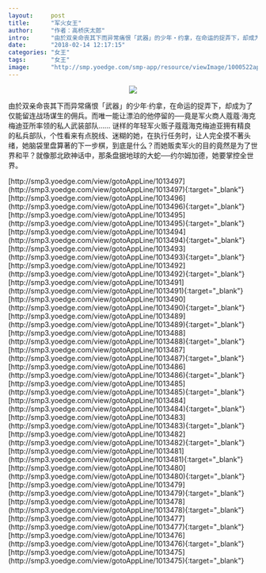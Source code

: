 ```yaml
---
layout:     post
title:      "军火女王"
author:     "作者：高桥庆太郎"
intro:      "由於双亲命丧其下而异常痛恨「武器」的少年‧约拿，在命运的捉弄下，却成为了仅能留连战场谋生的佣兵。而唯一能让漂泊的他停留的──竟是军火商人蔻蔻‧海克梅迪亚所率领的私人武装部队…… 谜样的年轻军火贩子蔻蔻海克梅迪亚拥有精良的私兵部队，个性看来有点脱线、迷糊的她，在执行任务时，让人完全摸不著头绪，她脑袋里盘算著的下一步棋，到底是什么？而她贩卖军火的目的竟然是为了世界和平？就像那北欧神话中，那条盘据地球的大蛇──约尔姆加德，她要掌控全世界。"
date:       "2018-02-14 12:17:15"
categories: "女王"
tags:       "女王"
image:      "http://smp.yoedge.com/smp-app/resource/viewImage/1000522appline.png"
---
```

<div style="text-align: center">
<p><img src="http://smp.yoedge.com/smp-app/resource/viewImage/1000522appline.png"/></p>
</div>
<p class="post-meta">
<span>由於双亲命丧其下而异常痛恨「武器」的少年‧约拿，在命运的捉弄下，却成为了仅能留连战场谋生的佣兵。而唯一能让漂泊的他停留的──竟是军火商人蔻蔻‧海克梅迪亚所率领的私人武装部队…… 谜样的年轻军火贩子蔻蔻海克梅迪亚拥有精良的私兵部队，个性看来有点脱线、迷糊的她，在执行任务时，让人完全摸不著头绪，她脑袋里盘算著的下一步棋，到底是什么？而她贩卖军火的目的竟然是为了世界和平？就像那北欧神话中，那条盘据地球的大蛇──约尔姆加德，她要掌控全世界。</span>
</p>
[http://smp3.yoedge.com/view/gotoAppLine/1013497](http://smp3.yoedge.com/view/gotoAppLine/1013497){:target="_blank"}
[http://smp3.yoedge.com/view/gotoAppLine/1013496](http://smp3.yoedge.com/view/gotoAppLine/1013496){:target="_blank"}
[http://smp3.yoedge.com/view/gotoAppLine/1013495](http://smp3.yoedge.com/view/gotoAppLine/1013495){:target="_blank"}
[http://smp3.yoedge.com/view/gotoAppLine/1013494](http://smp3.yoedge.com/view/gotoAppLine/1013494){:target="_blank"}
[http://smp3.yoedge.com/view/gotoAppLine/1013493](http://smp3.yoedge.com/view/gotoAppLine/1013493){:target="_blank"}
[http://smp3.yoedge.com/view/gotoAppLine/1013492](http://smp3.yoedge.com/view/gotoAppLine/1013492){:target="_blank"}
[http://smp3.yoedge.com/view/gotoAppLine/1013491](http://smp3.yoedge.com/view/gotoAppLine/1013491){:target="_blank"}
[http://smp3.yoedge.com/view/gotoAppLine/1013490](http://smp3.yoedge.com/view/gotoAppLine/1013490){:target="_blank"}
[http://smp3.yoedge.com/view/gotoAppLine/1013489](http://smp3.yoedge.com/view/gotoAppLine/1013489){:target="_blank"}
[http://smp3.yoedge.com/view/gotoAppLine/1013488](http://smp3.yoedge.com/view/gotoAppLine/1013488){:target="_blank"}
[http://smp3.yoedge.com/view/gotoAppLine/1013487](http://smp3.yoedge.com/view/gotoAppLine/1013487){:target="_blank"}
[http://smp3.yoedge.com/view/gotoAppLine/1013486](http://smp3.yoedge.com/view/gotoAppLine/1013486){:target="_blank"}
[http://smp3.yoedge.com/view/gotoAppLine/1013485](http://smp3.yoedge.com/view/gotoAppLine/1013485){:target="_blank"}
[http://smp3.yoedge.com/view/gotoAppLine/1013484](http://smp3.yoedge.com/view/gotoAppLine/1013484){:target="_blank"}
[http://smp3.yoedge.com/view/gotoAppLine/1013483](http://smp3.yoedge.com/view/gotoAppLine/1013483){:target="_blank"}
[http://smp3.yoedge.com/view/gotoAppLine/1013482](http://smp3.yoedge.com/view/gotoAppLine/1013482){:target="_blank"}
[http://smp3.yoedge.com/view/gotoAppLine/1013481](http://smp3.yoedge.com/view/gotoAppLine/1013481){:target="_blank"}
[http://smp3.yoedge.com/view/gotoAppLine/1013480](http://smp3.yoedge.com/view/gotoAppLine/1013480){:target="_blank"}
[http://smp3.yoedge.com/view/gotoAppLine/1013479](http://smp3.yoedge.com/view/gotoAppLine/1013479){:target="_blank"}
[http://smp3.yoedge.com/view/gotoAppLine/1013478](http://smp3.yoedge.com/view/gotoAppLine/1013478){:target="_blank"}
[http://smp3.yoedge.com/view/gotoAppLine/1013477](http://smp3.yoedge.com/view/gotoAppLine/1013477){:target="_blank"}
[http://smp3.yoedge.com/view/gotoAppLine/1013476](http://smp3.yoedge.com/view/gotoAppLine/1013476){:target="_blank"}
[http://smp3.yoedge.com/view/gotoAppLine/1013475](http://smp3.yoedge.com/view/gotoAppLine/1013475){:target="_blank"}



